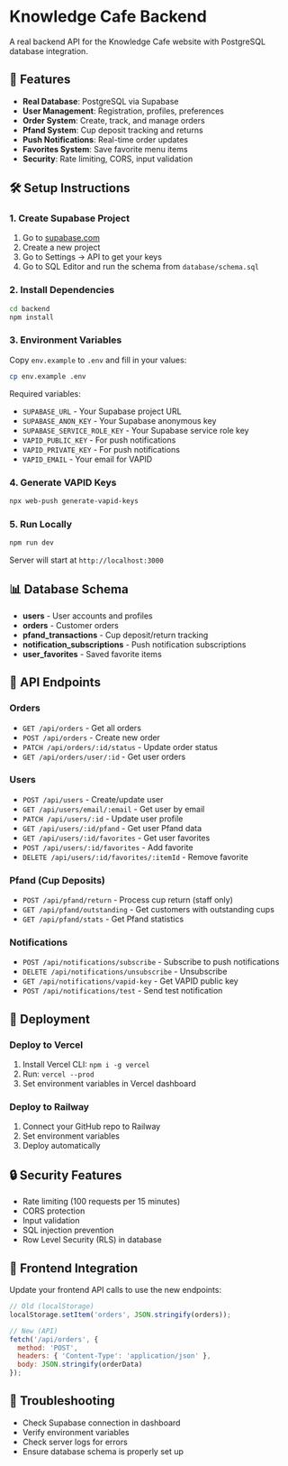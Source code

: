 # Knowledge Cafe Backend

A real backend API for the Knowledge Cafe website with PostgreSQL database integration.

## 🚀 Features

- **Real Database**: PostgreSQL via Supabase
- **User Management**: Registration, profiles, preferences
- **Order System**: Create, track, and manage orders
- **Pfand System**: Cup deposit tracking and returns
- **Push Notifications**: Real-time order updates
- **Favorites System**: Save favorite menu items
- **Security**: Rate limiting, CORS, input validation

## 🛠 Setup Instructions

### 1. Create Supabase Project

1. Go to [supabase.com](https://supabase.com)
2. Create a new project
3. Go to Settings → API to get your keys
4. Go to SQL Editor and run the schema from `database/schema.sql`

### 2. Install Dependencies

```bash
cd backend
npm install
```

### 3. Environment Variables

Copy `env.example` to `.env` and fill in your values:

```bash
cp env.example .env
```

Required variables:
- `SUPABASE_URL` - Your Supabase project URL
- `SUPABASE_ANON_KEY` - Your Supabase anonymous key
- `SUPABASE_SERVICE_ROLE_KEY` - Your Supabase service role key
- `VAPID_PUBLIC_KEY` - For push notifications
- `VAPID_PRIVATE_KEY` - For push notifications
- `VAPID_EMAIL` - Your email for VAPID

### 4. Generate VAPID Keys

```bash
npx web-push generate-vapid-keys
```

### 5. Run Locally

```bash
npm run dev
```

Server will start at `http://localhost:3000`

## 📊 Database Schema

- **users** - User accounts and profiles
- **orders** - Customer orders
- **pfand_transactions** - Cup deposit/return tracking
- **notification_subscriptions** - Push notification subscriptions
- **user_favorites** - Saved favorite items

## 🔌 API Endpoints

### Orders
- `GET /api/orders` - Get all orders
- `POST /api/orders` - Create new order
- `PATCH /api/orders/:id/status` - Update order status
- `GET /api/orders/user/:id` - Get user orders

### Users
- `POST /api/users` - Create/update user
- `GET /api/users/email/:email` - Get user by email
- `PATCH /api/users/:id` - Update user profile
- `GET /api/users/:id/pfand` - Get user Pfand data
- `GET /api/users/:id/favorites` - Get user favorites
- `POST /api/users/:id/favorites` - Add favorite
- `DELETE /api/users/:id/favorites/:itemId` - Remove favorite

### Pfand (Cup Deposits)
- `POST /api/pfand/return` - Process cup return (staff only)
- `GET /api/pfand/outstanding` - Get customers with outstanding cups
- `GET /api/pfand/stats` - Get Pfand statistics

### Notifications
- `POST /api/notifications/subscribe` - Subscribe to push notifications
- `DELETE /api/notifications/unsubscribe` - Unsubscribe
- `GET /api/notifications/vapid-key` - Get VAPID public key
- `POST /api/notifications/test` - Send test notification

## 🚀 Deployment

### Deploy to Vercel

1. Install Vercel CLI: `npm i -g vercel`
2. Run: `vercel --prod`
3. Set environment variables in Vercel dashboard

### Deploy to Railway

1. Connect your GitHub repo to Railway
2. Set environment variables
3. Deploy automatically

## 🔒 Security Features

- Rate limiting (100 requests per 15 minutes)
- CORS protection
- Input validation
- SQL injection prevention
- Row Level Security (RLS) in database

## 📱 Frontend Integration

Update your frontend API calls to use the new endpoints:

```javascript
// Old (localStorage)
localStorage.setItem('orders', JSON.stringify(orders));

// New (API)
fetch('/api/orders', {
  method: 'POST',
  headers: { 'Content-Type': 'application/json' },
  body: JSON.stringify(orderData)
});
```

## 🐛 Troubleshooting

- Check Supabase connection in dashboard
- Verify environment variables
- Check server logs for errors
- Ensure database schema is properly set up
